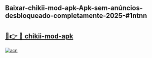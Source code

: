 ## Baixar-chikii-mod-apk-Apk-sem-anúncios-desbloqueado-completamente-2025-#1ntnn

# <h2><a href="https://ainizakaria.my?title=chikii-mod-apk&ref=20M">🔗👉 🔴 chikii-mod-apk</a></h2>

[![acn](https://github.com/user-attachments/assets/0f9c940e-d8b0-45ae-aac7-cd30a18b3e1c)](https://ainizakaria.my?title=chikii-mod-apk&ref=20M)

